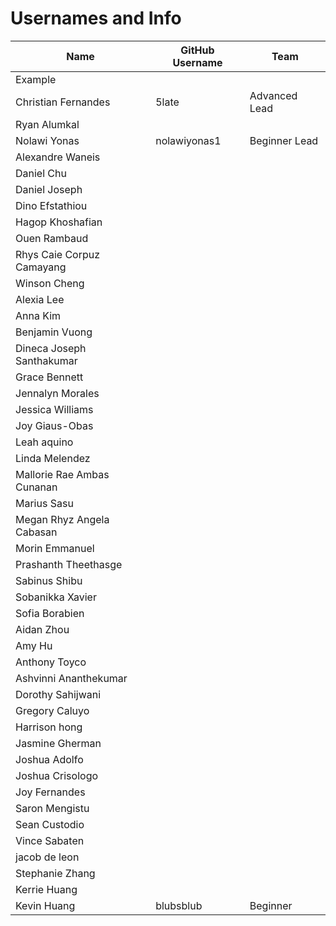 # Usernames and Info

|Name|GitHub Username|Team|
|----|--------|----|
|Example|||
| Christian Fernandes| 5late | Advanced Lead |
|Ryan Alumkal| | |
|Nolawi Yonas | nolawiyonas1 | Beginner Lead|
| Alexandre Waneis   |        ||
|Daniel Chu |  |  |
|Daniel Joseph  | ||
|Dino Efstathiou  | || 
|Hagop Khoshafian | | |
|Ouen Rambaud | | |
|Rhys Caie Corpuz Camayang  | | |
|Winson Cheng | | |
|Alexia Lee | | |
|Anna Kim | | |
|Benjamin Vuong | | |
|Dineca Joseph Santhakumar| | |
|Grace Bennett  | | |
|Jennalyn Morales | | |
|Jessica Williams  | | |
|Joy Giaus-Obas | | |
|Leah aquino | | |
|Linda Melendez | | | 
|Mallorie Rae Ambas Cunanan | | |
|Marius Sasu | | |
|Megan Rhyz Angela Cabasan | | |
|Morin Emmanuel  | | |
|Prashanth Theethasge | | |
|Sabinus Shibu | | |
|Sobanikka Xavier | | |
|Sofia Borabien  | | |
|Aidan Zhou | | |
|Amy Hu | | |
|Anthony Toyco | | |
|Ashvinni Ananthekumar  | | |
|Dorothy Sahijwani  | | |
|Gregory Caluyo | | |
|Harrison hong | | |
|Jasmine Gherman| | |
|Joshua Adolfo | | |
|Joshua Crisologo | | | 
|Joy Fernandes | | |
|Saron Mengistu  | | | 
|Sean Custodio | | |
|Vince Sabaten | | |
|jacob de leon | | |
|Stephanie Zhang | | | 
|Kerrie Huang | | |
|Kevin Huang | blubsblub | Beginner |
